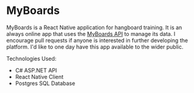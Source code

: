 # MyBoards
MyBoards is a React Native application for hangboard training. It is an always online app that uses the [MyBoards API]() to manage its data. I encourage pull requests if anyone is interested in further developing the platform. I'd like to one day have this app available to the wider public.   

Technologies Used:
- C# ASP.NET API 
- React Native Client
- Postgres SQL Database

